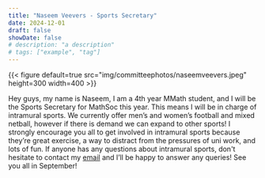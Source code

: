 ```yaml
---
title: "Naseem Veevers - Sports Secretary"
date: 2024-12-01
draft: false
showDate: false
# description: "a description"
# tags: ["example", "tag"]
---
```

{{< figure default=true src="img/committeephotos/naseemveevers.jpeg" height=300 width=400 >}}

Hey guys, my name is Naseem, I am a 4th year MMath student, and I will be the Sports Secretary for MathSoc this year. This means I will be in charge of intramural sports. We currently offer men’s and women’s football and mixed netball, however if there is demand we can expand to other sports! I strongly encourage you all to get involved in intramural sports because they’re great exercise, a way to distract from the pressures of uni work, and lots of fun. If anyone has any questions about intramural sports, don't hesitate to contact my [email](mailto:s2145491@ed.ac.uk?subject=Intramural%20Sports%20Enquiry) and I’ll be happy to answer any queries! See you all in September!

